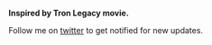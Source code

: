 **Inspired by Tron Legacy movie.**

Follow me on [twitter](https://twitter.com/_Vaporizer) to get notified for new updates.
